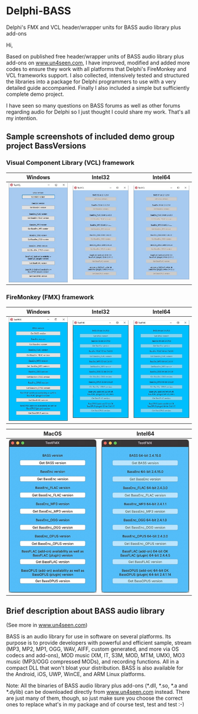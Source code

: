 ﻿# Delphi-BASS
Delphi's FMX and VCL header/wrapper units for BASS audio library plus add-ons

Hi,

Based on published free header/wrapper units of BASS audio library plus add-ons on www.un4seen.com, I have improved, modified and added more codes to ensure they work with all platforms that Delphi's FireMonkey and VCL frameworks support. I also collected, intensively tested and structured the libraries into a package for Delphi programmers to use with a very detailed guide accompanied. Finally I also included a simple but sufficiently complete demo project.

I have seen so many questions on BASS forums as well as other forums regarding audio for Delphi so I just thought I could share my work. That's all my intention.

## Sample screenshots of included demo group project BassVersions

### **Visual Component Library (VCL) framework**

|Windows|Intel32|Intel64|
|--|--|--|
|![VCL-Windows](https://github.com/TDDung/Delphi-BASS/blob/main/Screenshots/VCL/Windows.jpg)|![VCL-Windows32](https://github.com/TDDung/Delphi-BASS/blob/main/Screenshots/VCL/Windows32.jpg)|![VCL-Windows64](https://github.com/TDDung/Delphi-BASS/blob/main/Screenshots/VCL/Windows64.jpg)|

### **FireMonkey (FMX) framework**

|Windows|Intel32|Intel64|
|--|--|--|
|![FMX-Windows](https://github.com/TDDung/Delphi-BASS/blob/main/Screenshots/FMX/Windows.jpg)|![FMX-Windows32](https://github.com/TDDung/Delphi-BASS/blob/main/Screenshots/FMX/Windows32.jpg)|![FMX-Windows64](https://github.com/TDDung/Delphi-BASS/blob/main/Screenshots/FMX/Windows64.jpg)|

|MacOS|Intel64|
|--|--|
|![FMX-MacOS](https://github.com/TDDung/Delphi-BASS/blob/main/Screenshots/FMX/MacOS.jpg)|![FMX-MacOS64](https://github.com/TDDung/Delphi-BASS/blob/main/Screenshots/FMX/MacOS64.jpg)|

Brief description about BASS audio library
------------------------------------------
(See more in www.un4seen.com)

BASS is an audio library for use in software on several platforms. Its purpose is to provide developers with powerful and efficient sample, stream (MP3, MP2, MP1, OGG, WAV, AIFF, custom generated, and more via OS codecs and add-ons), MOD music (XM, IT, S3M, MOD, MTM, UMX), MO3 music (MP3/OGG compressed MODs), and recording functions. All in a compact DLL that won't bloat your distribution.
BASS is also available for the Android, iOS, UWP, WinCE, and ARM Linux platforms.

Note: All the binaries of BASS audio library plus add-ons (*.dll, *.so, *.a and *.dylib) can be downloaded directly from www.un4seen.com instead. There are just many of them, though, so just make sure you choose the correct ones to replace what's in my package and of course test, test and test :-)
